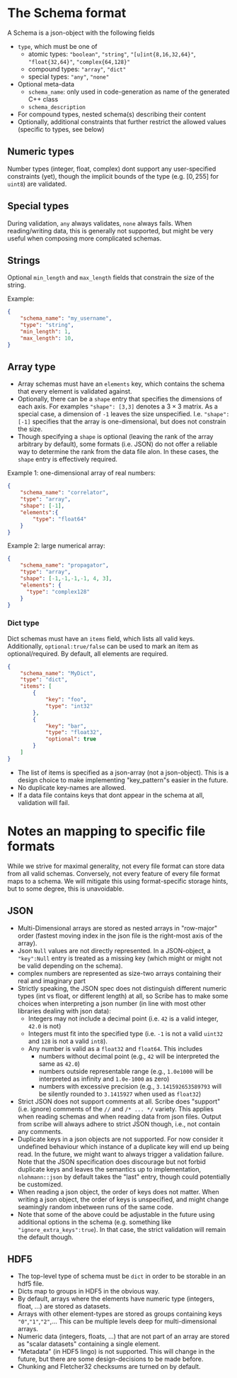 
# The Schema format

A Schema is a json-object with the following fields
* `type`, which must be one of
  * atomic types: `"boolean"`, `"string"`, `"[u]int{8,16,32,64}"`, `"float{32,64}"`, `"complex{64,128}"`
  * compound types: `"array"`, `"dict"`
  * special types: `"any"`, `"none"`
* Optional meta-data
  * `schema_name`: only used in code-generation as name of the generated C++ class
  * `schema_description`
* For compound types, nested schema(s) describing their content
* Optionally, additional constraints that further restrict the allowed values (specific to types, see below)
  
## Numeric types

Number types (integer, float, complex) dont support any user-specified constraints (yet), though the implicit bounds of the type (e.g. $[0,255]$ for `uint8`) are validated.

## Special types

During validation, `any` always validates, `none` always fails.
When reading/writing data, this is generally not supported, but might be very useful when composing more complicated schemas.

## Strings

Optional `min_length` and `max_length` fields that constrain the size of the string.

Example:
```json
{
    "schema_name": "my_username",
    "type": "string",
    "min_length": 1,
    "max_length": 10,
}
```

## Array type

* Array schemas must have an `elements` key, which contains the schema that every element is validated against.
* Optionally, there can be a `shape` entry that specifies the dimensions of each axis. For examples `"shape": [3,3]` denotes a $3\times3$ matrix. As a special case, a dimension of `-1` leaves the size unspecified. I.e. `"shape":[-1]` specifies that the array is one-dimensional, but does not constrain the size.
* Though specifying a `shape` is optional (leaving the rank of the array arbitrary by default), some formats (i.e. JSON) do not offer a reliable way to determine the rank from the data file alon. In these cases, the `shape` entry is effectively required.

Example 1: one-dimensional array of real numbers:
```json
{
    "schema_name": "correlator",
    "type": "array",
    "shape": [-1],
    "elements":{
        "type": "float64"
    }
}
```

Example 2: large numerical array:
```json
{
    "schema_name": "propagator",
    "type": "array",
    "shape": [-1,-1,-1,-1, 4, 3],
    "elements": {
      "type": "complex128"
    }
}
```


### Dict type
Dict schemas must have an `items` field, which lists all valid keys. Additionally, `optional:true/false` can be used to mark an item as optional/required. By default, all elements are required.
```json
{
    "schema_name": "MyDict",
    "type": "dict",
    "items": [
        {
            "key": "foo",
            "type": "int32"
        },
        {
            "key": "bar",
            "type": "float32",
            "optional": true
        }
    ]
}
```
* The list of items is specified as a json-array (not a json-object). This is a design choice to make implementing "key_pattern"s easier in the future.
* No duplicate key-names are allowed.
* If a data file contains keys that dont appear in the schema at all, validation will fail.

# Notes an mapping to specific file formats

While we strive for maximal generality, not every file format can store data from all valid schemas. Conversely, not every feature of every file format maps to a schema. We will mitigate this using format-specific storage hints, but to some degree, this is unavoidable.

## JSON

* Multi-Dimensional arrays are stored as nested arrays in "row-major" order (fastest moving index in the json file is the right-most axis of the array).
* Json `Null` values are not directly represented. In a JSON-object, a `"key":Null` entry is treated as a missing key (which might or might not be valid depending on the schema).
* complex numbers are represented as size-two arrays containing their real and imaginary part
* Strictly speaking, the JSON spec does not distinguish different numeric types (int vs float, or different length) at all, so Scribe has to make some choices when interpreting a json number (in line with most other libraries dealing with json data):
  * Integers may not include a decimal point (i.e. `42` is a valid integer, `42.0` is not)
  * Integers must fit into the specified type (i.e. `-1` is not a valid `uint32` and `128` is not a valid `int8`).
  * Any number is valid as a `float32` and `float64`. This includes
    * numbers without decimal point (e.g., `42` will be interpreted the same as `42.0`)
    * numbers outside representable range (e.g., `1.0e1000` will be interpreted as infinity and `1.0e-1000` as zero)
    * numbers with excessive precision (e.g., `3.141592653589793` will be silently rounded to `3.1415927` when used as `float32`)
* Strict JSON does not support comments at all. Scribe does "support" (i.e. ignore) comments of the `//` and `/* ... */` variety. This applies when reading schemas and when reading data from json files. Output from scribe will always adhere to strict JSON though, i.e., not contain any comments.
* Duplicate keys in a json objects are not supported. For now consider it undefined behaviour which instance of a duplicate key will end up being read. In the future, we might want to always trigger a validation failure. Note that the JSON specification does discourage but not forbid duplicate keys and leaves the semantics up to implementation, `nlohmann::json` by default takes the "last" entry, though could potentially be customized.
* When reading a json object, the order of keys does not matter. When writing a json object, the order of keys is unspecified, and might change seamingly random inbetween runs of the same code.
* Note that some of the above could be adjustable in the future using additional options in the schema (e.g. something like `"ignore_extra_keys":true`). In that case, the strict validation will remain the default though.


## HDF5

* The top-level type of schema must be `dict` in order to be storable in an hdf5 file.
* Dicts map to groups in HDF5 in the obvious way.
* By default, arrays where the elements have numeric type (integers, float, ...) are stored as datasets. 
* Arrays with other element-types are stored as groups containing keys `"0"`,`"1"`,`"2"`,... This can be multiple levels deep for multi-dimensional arrays.
* Numeric data (integers, floats, ...) that are not part of an array are stored as "scalar datasets" containing a single element.
* "Metadata" (in HDF5 lingo) is not supported. This will change in the future, but there are some design-decisions to be made before.
* Chunking and Fletcher32 checksums are turned on by default.
